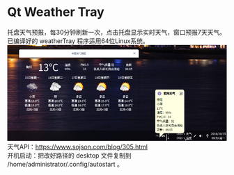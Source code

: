 # Qt Weather Tray
托盘天气预报，每30分钟刷新一次，点击托盘显示实时天气，窗口预报7天天气。  
已编译好的 weatherTray 程序适用64位Linux系统。  
![alt](preview.png)
天气API：https://www.sojson.com/blog/305.html  
开机启动：把改好路径的 desktop 文件复制到 /home/administrator/.config/autostart 。